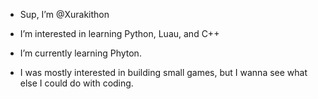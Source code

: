 - Sup, I’m @Xurakithon
- I’m interested in learning Python, Luau, and C++
- I’m currently learning Phyton.

- I was mostly interested in building small games, but I wanna see what else I could do with coding.
  

